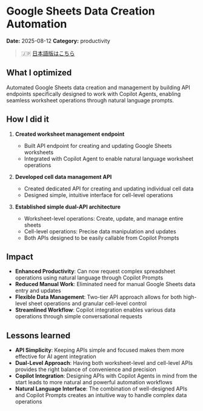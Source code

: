 # Google Sheets Data Creation Automation

**Date:** 2025-08-12
**Category:** productivity

> 🇯🇵 [日本語版はこちら](./2025-08-12-google-sheets-api-automation-with-copilot.ja.md)

## What I optimized

Automated Google Sheets data creation and management by building API endpoints specifically designed to work with Copilot Agents, enabling seamless worksheet operations through natural language prompts.

## How I did it

1. **Created worksheet management endpoint**
   - Built API endpoint for creating and updating Google Sheets worksheets
   - Integrated with Copilot Agent to enable natural language worksheet operations

2. **Developed cell data management API**
   - Created dedicated API for creating and updating individual cell data
   - Designed simple, intuitive interface for cell-level operations

3. **Established simple dual-API architecture**
   - Worksheet-level operations: Create, update, and manage entire sheets
   - Cell-level operations: Precise data manipulation and updates
   - Both APIs designed to be easily callable from Copilot Prompts

## Impact

- **Enhanced Productivity**: Can now request complex spreadsheet operations using natural language through Copilot Prompts
- **Reduced Manual Work**: Eliminated need for manual Google Sheets data entry and updates
- **Flexible Data Management**: Two-tier API approach allows for both high-level sheet operations and granular cell-level control
- **Streamlined Workflow**: Copilot integration enables various data operations through simple conversational requests

## Lessons learned

- **API Simplicity**: Keeping APIs simple and focused makes them more effective for AI agent integration
- **Dual-Level Approach**: Having both worksheet-level and cell-level APIs provides the right balance of convenience and precision
- **Copilot Integration**: Designing APIs with Copilot Agents in mind from the start leads to more natural and powerful automation workflows
- **Natural Language Interface**: The combination of well-designed APIs and Copilot Prompts creates an intuitive way to handle complex data operations
